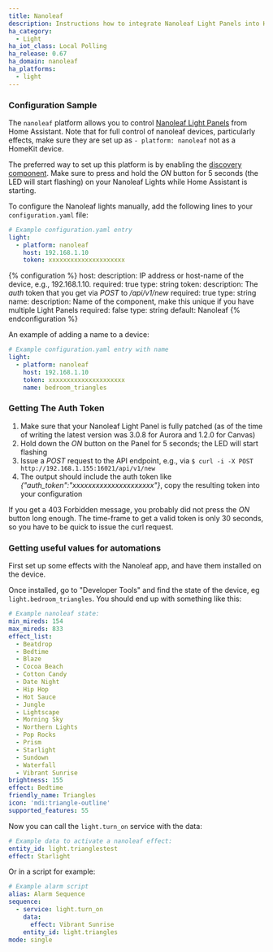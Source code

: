 ```yaml
---
title: Nanoleaf
description: Instructions how to integrate Nanoleaf Light Panels into Home Assistant.
ha_category:
  - Light
ha_iot_class: Local Polling
ha_release: 0.67
ha_domain: nanoleaf
ha_platforms:
  - light
---
```


### Configuration Sample

The `nanoleaf` platform allows you to control [Nanoleaf Light Panels](https://nanoleaf.me) from Home Assistant. Note that for full control of nanoleaf devices, particularly effects, make sure they are set up as `- platform: nanoleaf` not as a HomeKit device.

The preferred way to set up this platform is by enabling the [discovery component](/integrations/discovery/). Make sure to press and hold the *ON* button for 5 seconds (the LED will start flashing) on your Nanoleaf Lights while Home Assistant is starting.

To configure the Nanoleaf lights manually, add the following lines to your `configuration.yaml` file:

```yaml
# Example configuration.yaml entry
light:
  - platform: nanoleaf
    host: 192.168.1.10
    token: xxxxxxxxxxxxxxxxxxxxx
```

{% configuration %}
host:
  description: IP address or host-name of the device, e.g., 192.168.1.10.
  required: true
  type: string
token:
  description: The *auth* token that you get via *POST* to */api/v1/new*
  required: true
  type: string
name:
  description: Name of the component, make this unique if you have multiple Light Panels
  required: false
  type: string
  default: Nanoleaf
{% endconfiguration %}

An example of adding a name to a device:
```yaml
# Example configuration.yaml entry with name
light:
  - platform: nanoleaf
    host: 192.168.1.10
    token: xxxxxxxxxxxxxxxxxxxxx
    name: bedroom_triangles
```

### Getting The Auth Token

1. Make sure that your Nanoleaf Light Panel is fully patched (as of the time of writing the latest version was 3.0.8 for Aurora and 1.2.0 for Canvas)
2. Hold down the *ON* button on the Panel for 5 seconds; the LED will start flashing
3. Issue a *POST* request to the API endpoint, e.g., via `$ curl -i -X POST http://192.168.1.155:16021/api/v1/new`
4. The output should include the auth token like *{"auth_token":"xxxxxxxxxxxxxxxxxxxxx"}*, copy the resulting token into your configuration

If you get a 403 Forbidden message, you probably did not press the *ON* button long enough. The time-frame to get a valid token is only 30 seconds, so you have to be quick to issue the curl request.

### Getting useful values for automations

First set up some effects with the Nanoleaf app, and have them installed on the device.

Once installed, go to "Developer Tools" and find the state of the device, eg `light.bedroom_triangles`. You should end up with something like this:

```yaml
# Example nanoleaf state:
min_mireds: 154
max_mireds: 833
effect_list:
  - Beatdrop
  - Bedtime
  - Blaze
  - Cocoa Beach
  - Cotton Candy
  - Date Night
  - Hip Hop
  - Hot Sauce
  - Jungle
  - Lightscape
  - Morning Sky
  - Northern Lights
  - Pop Rocks
  - Prism
  - Starlight
  - Sundown
  - Waterfall
  - Vibrant Sunrise
brightness: 155
effect: Bedtime
friendly_name: Triangles
icon: 'mdi:triangle-outline'
supported_features: 55
```

Now you can call the `light.turn_on` service with the data:
```yaml
# Example data to activate a nanoleaf effect:
entity_id: light.trianglestest
effect: Starlight
```

Or in a script for example:
```yaml
# Example alarm script
alias: Alarm Sequence
sequence:
  - service: light.turn_on
    data:
      effect: Vibrant Sunrise
    entity_id: light.triangles
mode: single
```
